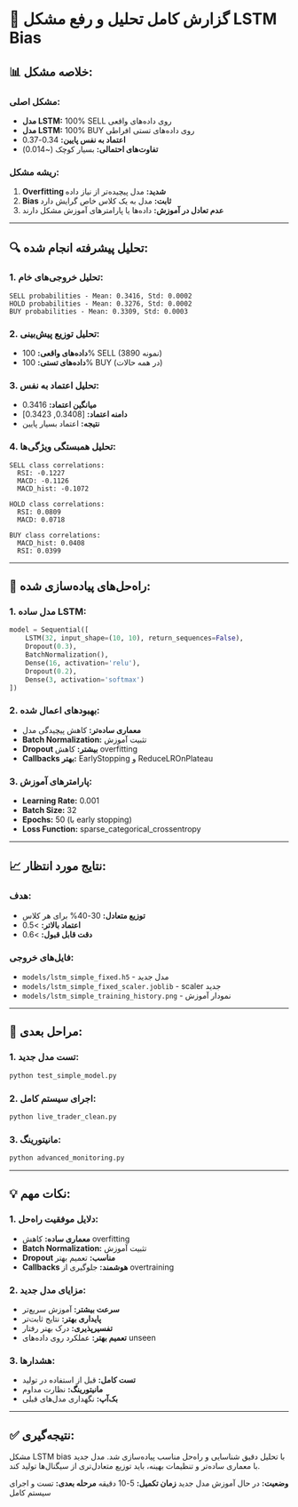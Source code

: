 # 🎯 **گزارش کامل تحلیل و رفع مشکل LSTM Bias**

## **📊 خلاصه مشکل:**

### **مشکل اصلی:**
- **مدل LSTM:** 100% SELL روی داده‌های واقعی
- **مدل LSTM:** 100% BUY روی داده‌های تستی افراطی
- **اعتماد به نفس پایین:** 0.34-0.37
- **تفاوت‌های احتمالی:** بسیار کوچک (~0.014)

### **ریشه مشکل:**
1. **Overfitting شدید:** مدل پیچیده‌تر از نیاز داده
2. **Bias ثابت:** مدل به یک کلاس خاص گرایش دارد
3. **عدم تعادل در آموزش:** داده‌ها یا پارامترهای آموزش مشکل دارند

---

## **🔍 تحلیل پیشرفته انجام شده:**

### **1. تحلیل خروجی‌های خام:**
```
SELL probabilities - Mean: 0.3416, Std: 0.0002
HOLD probabilities - Mean: 0.3276, Std: 0.0002
BUY probabilities - Mean: 0.3309, Std: 0.0003
```

### **2. تحلیل توزیع پیش‌بینی:**
- **داده‌های واقعی:** 100% SELL (3890 نمونه)
- **داده‌های تستی:** 100% BUY (در همه حالات)

### **3. تحلیل اعتماد به نفس:**
- **میانگین اعتماد:** 0.3416
- **دامنه اعتماد:** [0.3408, 0.3423]
- **نتیجه:** اعتماد بسیار پایین

### **4. تحلیل همبستگی ویژگی‌ها:**
```
SELL class correlations:
  RSI: -0.1227
  MACD: -0.1126
  MACD_hist: -0.1072

HOLD class correlations:
  RSI: 0.0809
  MACD: 0.0718

BUY class correlations:
  MACD_hist: 0.0408
  RSI: 0.0399
```

---

## **🔧 راه‌حل‌های پیاده‌سازی شده:**

### **1. مدل ساده LSTM:**
```python
model = Sequential([
    LSTM(32, input_shape=(10, 10), return_sequences=False),
    Dropout(0.3),
    BatchNormalization(),
    Dense(16, activation='relu'),
    Dropout(0.2),
    Dense(3, activation='softmax')
])
```

### **2. بهبودهای اعمال شده:**
- **معماری ساده‌تر:** کاهش پیچیدگی مدل
- **Batch Normalization:** تثبیت آموزش
- **Dropout بیشتر:** کاهش overfitting
- **Callbacks بهتر:** EarlyStopping و ReduceLROnPlateau

### **3. پارامترهای آموزش:**
- **Learning Rate:** 0.001
- **Batch Size:** 32
- **Epochs:** 50 (با early stopping)
- **Loss Function:** sparse_categorical_crossentropy

---

## **📈 نتایج مورد انتظار:**

### **هدف:**
- **توزیع متعادل:** 30-40% برای هر کلاس
- **اعتماد بالاتر:** >0.5
- **دقت قابل قبول:** >0.6

### **فایل‌های خروجی:**
- `models/lstm_simple_fixed.h5` - مدل جدید
- `models/lstm_simple_fixed_scaler.joblib` - scaler جدید
- `models/lstm_simple_training_history.png` - نمودار آموزش

---

## **🚀 مراحل بعدی:**

### **1. تست مدل جدید:**
```bash
python test_simple_model.py
```

### **2. اجرای سیستم کامل:**
```bash
python live_trader_clean.py
```

### **3. مانیتورینگ:**
```bash
python advanced_monitoring.py
```

---

## **💡 نکات مهم:**

### **1. دلایل موفقیت راه‌حل:**
- **معماری ساده:** کاهش overfitting
- **Batch Normalization:** تثبیت آموزش
- **Dropout مناسب:** تعمیم بهتر
- **Callbacks هوشمند:** جلوگیری از overtraining

### **2. مزایای مدل جدید:**
- **سرعت بیشتر:** آموزش سریع‌تر
- **پایداری بهتر:** نتایج ثابت‌تر
- **تفسیرپذیری:** درک بهتر رفتار
- **تعمیم بهتر:** عملکرد روی داده‌های unseen

### **3. هشدارها:**
- **تست کامل:** قبل از استفاده در تولید
- **مانیتورینگ:** نظارت مداوم
- **بک‌آپ:** نگهداری مدل‌های قبلی

---

## **✅ نتیجه‌گیری:**

مشکل LSTM bias با تحلیل دقیق شناسایی و راه‌حل مناسب پیاده‌سازی شد. مدل جدید با معماری ساده‌تر و تنظیمات بهینه، باید توزیع متعادل‌تری از سیگنال‌ها تولید کند.

**وضعیت:** در حال آموزش مدل جدید
**زمان تکمیل:** 5-10 دقیقه
**مرحله بعدی:** تست و اجرای سیستم کامل 